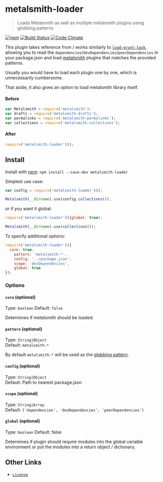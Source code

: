 # metalsmith-loader
> Loads Metalsmith as well as multiple metalsmith plugins using globbing patterns

[![npm](https://img.shields.io/npm/v/metalsmith-loader.svg)](https://www.npmjs.com/package/metalsmith-loader)
[![Build Status](https://img.shields.io/travis/yeojz/metalsmith-loader.svg)](https://travis-ci.org/yeojz/metalsmith-loader)
[![Code Climate](https://img.shields.io/codeclimate/github/yeojz/metalsmith-loader.svg)](https://codeclimate.com/github/yeojz/metalsmith-loader)

This plugin takes reference from / works similarly to [`load-grunt-task`](https://npmjs.org/package/load-grunt-tasks), allowing you to read the `dependencies`/`devDependencies`/`peerDependencies` in your package.json and load [metalsmith](http://metalsmith.io) plugins that matches the provided patterns.

Usually you would have to load each plugin one by one, which is unnecessarily cumbersome.

That aside, it also gives an option to load metalsmith library itself. 

#### Before

```js
var Metalsmith = require('metalsmith');
var drafts = require('metalsmith-drafts');
var permalinks = require('metalsmith-permalinks');
var collections = require('metalsmith-collections');
```

#### After

```js
require('metalsmith-loader')();
```


## Install

Install with [npm](https://npmjs.org/package/metalsmith-loader): `npm install --save-dev metalsmith-loader`

Simplest use case:

```js
var config = require('metalsmith-loader')();

Metalsmith(__dirname).use(config.collections());
```

or if you want it global:

```js
require('metalsmith-loader')({global: true);

Metalsmith(__dirname).use(collections());
```


To specify additional options:

```js
require('metalsmith-loader')({
  core: true,
	pattern: 'metalsmith-*',
	config: '../package.json',
	scope: 'devDependencies',
	global: true
});
```


### Options

#### `core` (optional)
Type: `boolean` 
Default: `false`

Determines if metalsmith should be loaded.

#### `pattern` (optional) 
Type: `String|Object`	
Default: `metalsmith-*`

By default `metalsmith-*` will be used as the [globbing pattern](https://github.com/isaacs/minimatch).

#### `config` (optional) 

Type: `String|Object`  
Default: Path to nearest package.json

#### `scope` (optional) 

Type: `String|Array`  
Default: `['dependencies', 'devDependencies', 'peerDependencies']`

#### `global` (optional) 

Type: `boolean`
Default: false

Determines if plugin should require modules into the global variable environment or put the modules into a return object / dictionary.


## Other Links
- [`License`](/LICENSE)
